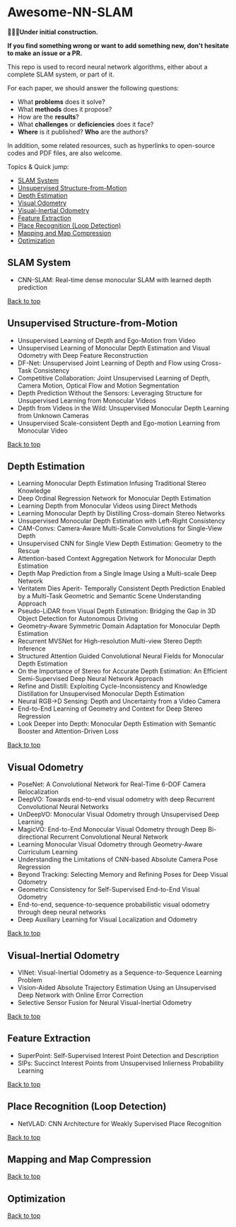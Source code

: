 # Awesome-NN-SLAM

**:running::running::running:Under initial construction.**

**If you find something wrong or want to add something new, don't hesitate to make an issue or a PR.**

This repo is used to record neural network algorithms, either about a complete SLAM system, or part of it. 

For each paper, we should answer the following questions:
- What **problems** does it solve?
- What **methods** does it propose?
- How are the **results**?
- What **challenges** or **deficiencies** does it face?
- **Where** is it published? **Who** are the authors?

In addition, some related resources, such as hyperlinks to open-source codes and PDF files, are also welcome.

Topics & Quick jump: 
  - [SLAM System](#slam-system)
  - [Unsupervised Structure-from-Motion](#unsupervised-structure-from-motion)
  - [Depth Estimation](#depth-estimation)
  - [Visual Odometry](#visual-odometry)
  - [Visual-Inertial Odometry](#visual-inertial-odometry)
  - [Feature Extraction](#feature-extraction)
  - [Place Recognition (Loop Detection)](#place-recognition-loop-detection)
  - [Mapping and Map Compression](#mapping-and-map-compression)
  - [Optimization](#optimization)

## SLAM System
- CNN-SLAM: Real-time dense monocular SLAM with learned depth prediction

[Back to top](#awesome-nn-slam)

## Unsupervised Structure-from-Motion
- Unsupervised Learning of Depth and Ego-Motion from Video
- Unsupervised Learning of Monocular Depth Estimation and Visual Odometry with Deep Feature Reconstruction
- DF-Net: Unsupervised Joint Learning of Depth and Flow using Cross-Task Consistency
- Competitive Collaboration: Joint Unsupervised Learning of Depth, Camera Motion, Optical Flow and Motion Segmentation
- Depth Prediction Without the Sensors: Leveraging Structure for Unsupervised Learning from Monocular Videos
- Depth from Videos in the Wild: Unsupervised Monocular Depth Learning from Unknown Cameras
- Unsupervised Scale-consistent Depth and Ego-motion Learning from Monocular Video

[Back to top](#awesome-nn-slam)

## Depth Estimation
- Learning Monocular Depth Estimation Infusing Traditional Stereo Knowledge
- Deep Ordinal Regression Network for Monocular Depth Estimation
- Learning Depth from Monocular Videos using Direct Methods
- Learning Monocular Depth by Distilling Cross-domain Stereo Networks
- Unsupervised Monocular Depth Estimation with Left-Right Consistency
- CAM-Convs: Camera-Aware Multi-Scale Convolutions for Single-View Depth
- Unsupervised CNN for Single View Depth Estimation: Geometry to the Rescue
- Attention-based Context Aggregation Network for Monocular Depth Estimation
- Depth Map Prediction from a Single Image Using a Multi-scale Deep Network
- Veritatem Dies Aperit- Temporally Consistent Depth Prediction Enabled by a Multi-Task Geometric and Semantic Scene Understanding Approach
- Pseudo-LiDAR from Visual Depth Estimation: Bridging the Gap in 3D Object Detection for Autonomous Driving
- Geometry-Aware Symmetric Domain Adaptation for Monocular Depth Estimation
- Recurrent MVSNet for High-resolution Multi-view Stereo Depth Inference
- Structured Attention Guided Convolutional Neural Fields for Monocular Depth Estimation
- On the Importance of Stereo for Accurate Depth Estimation: An Efficient Semi-Supervised Deep Neural Network Approach
- Refine and Distill: Exploiting Cycle-Inconsistency and Knowledge Distillation for Unsupervised Monocular Depth Estimation
- Neural RGB->D Sensing: Depth and Uncertainty from a Video Camera
- End-to-End Learning of Geometry and Context for Deep Stereo Regression
- Look Deeper into Depth: Monocular Depth Estimation with Semantic Booster and Attention-Driven Loss

[Back to top](#awesome-nn-slam)

## Visual Odometry
- PoseNet: A Convolutional Network for Real-Time 6-DOF Camera Relocalization
- DeepVO: Towards end-to-end visual odometry with deep Recurrent Convolutional Neural Networks
- UnDeepVO: Monocular Visual Odometry through Unsupervised Deep Learning
- MagicVO: End-to-End Monocular Visual Odometry through Deep Bi-directional Recurrent Convolutional Neural Network
- Learning Monocular Visual Odometry through Geometry-Aware Curriculum Learning
- Understanding the Limitations of CNN-based Absolute Camera Pose Regression
- Beyond Tracking: Selecting Memory and Refining Poses for Deep Visual Odometry
- Geometric Consistency for Self-Supervised End-to-End Visual Odometry
- End-to-end, sequence-to-sequence probabilistic visual odometry through deep neural networks
- Deep Auxiliary Learning for Visual Localization and Odometry

[Back to top](#awesome-nn-slam)

## Visual-Inertial Odometry
- VINet: Visual-Inertial Odometry as a Sequence-to-Sequence Learning Problem
- Vision-Aided Absolute Trajectory Estimation Using an Unsupervised Deep Network with Online Error Correction
- Selective Sensor Fusion for Neural Visual-Inertial Odometry 

[Back to top](#awesome-nn-slam)

## Feature Extraction
- SuperPoint: Self-Supervised Interest Point Detection and Description
- SIPs: Succinct Interest Points from Unsupervised Inlierness Probability Learning

[Back to top](#awesome-nn-slam)

## Place Recognition (Loop Detection)
- NetVLAD: CNN Architecture for Weakly Supervised Place Recognition

[Back to top](#awesome-nn-slam)

## Mapping and Map Compression

[Back to top](#awesome-nn-slam)

## Optimization

[Back to top](#awesome-nn-slam)